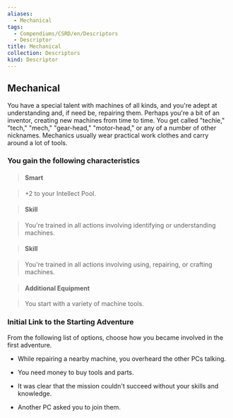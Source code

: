 ```yaml
---
aliases:
  - Mechanical
tags:
  - Compendiums/CSRD/en/Descriptors
  - Descriptor
title: Mechanical
collection: Descriptors
kind: Descriptor
---
```

## Mechanical    
You have a special talent with machines of all kinds, and you're adept at understanding and, if need be, repairing them. Perhaps you're a bit of an inventor, creating new machines from time to time. You get called "techie," "tech," "mech," "gear-head," "motor-head," or any of a number of other nicknames. Mechanics usually wear practical work clothes and carry around a lot of tools.  
### You gain the following characteristics    
> #### Smart  
> +2 to your Intellect Pool.    
  
> #### Skill  
> You're trained in all actions involving identifying or understanding machines.    
  
> #### Skill  
> You're trained in all actions involving using, repairing, or crafting machines.    
  
> #### Additional Equipment  
> You start with a variety of machine tools.    
  
### Initial Link to the Starting Adventure    
From the following list of options, choose how you became involved in the first adventure.    
- While repairing a nearby machine, you overheard the other PCs talking.    
- You need money to buy tools and parts.    
- It was clear that the mission couldn't succeed without your skills and knowledge.    
- Another PC asked you to join them.  